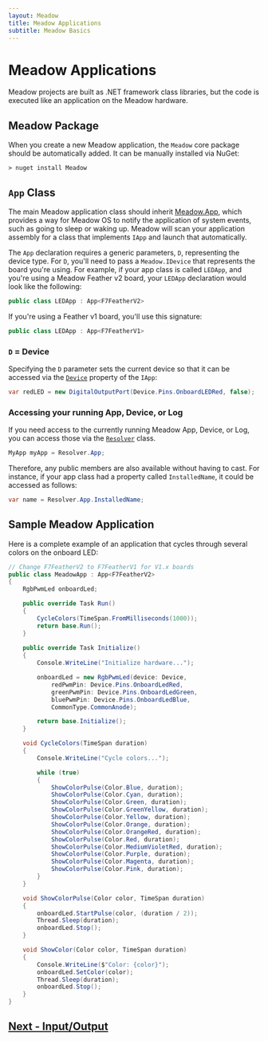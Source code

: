 ```yaml
---
layout: Meadow
title: Meadow Applications
subtitle: Meadow Basics
---
```


# Meadow Applications

Meadow projects are built as .NET framework class libraries, but the code is executed like an application on the Meadow hardware.

## Meadow Package

When you create a new Meadow application, the `Meadow` core package should be automatically added. It can be manually installed via NuGet:

```console
> nuget install Meadow
```

## `App` Class

The main Meadow application class should inherit [Meadow.App](/docs/api/Meadow/Meadow.App-1.html), which provides a way for Meadow OS to notify the application of system events, such as going to sleep or waking up. Meadow will scan your application assembly for a class that implements `IApp` and launch that automatically.

The `App` declaration requires a generic parameters, `D`, representing the device type. For `D`, you'll need to pass a `Meadow.IDevice` that represents the board you're using. For example, if your app class is called `LEDApp`, and you're using a Meadow Feather v2 board, your `LEDApp` declaration would look like the following:

```csharp
public class LEDApp : App<F7FeatherV2>
```

If you're using a Feather v1 board, you'll use this signature:

```csharp
public class LEDApp : App<F7FeatherV1>
```

### `D` = Device

Specifying the `D` parameter sets the current device so that it can be accessed via the [`Device`](/docs/api/Meadow/Meadow.Devices.IMeadowDevice.html) property of the `IApp`:

```csharp
var redLED = new DigitalOutputPort(Device.Pins.OnboardLEDRed, false);
```

### Accessing your running App, Device, or Log

If you need access to the currently running Meadow App, Device, or Log, you can access those via the [`Resolver`](/docs/api/Meadow/Meadow.Resolver.html) class.

```csharp
MyApp myApp = Resolver.App;
```

Therefore, any public members are also available without having to cast. For instance, if your app class had a property called `InstalledName`, it could be accessed as follows:

```csharp
var name = Resolver.App.InstalledName;
```

## Sample Meadow Application

Here is a complete example of an application that cycles through several colors on the onboard LED:

```csharp
// Change F7FeatherV2 to F7FeatherV1 for V1.x boards
public class MeadowApp : App<F7FeatherV2>
{
    RgbPwmLed onboardLed;

    public override Task Run()
    {
        CycleColors(TimeSpan.FromMilliseconds(1000));
        return base.Run();
    }
    
    public override Task Initialize()
    {
        Console.WriteLine("Initialize hardware...");

        onboardLed = new RgbPwmLed(device: Device,
            redPwmPin: Device.Pins.OnboardLedRed,
            greenPwmPin: Device.Pins.OnboardLedGreen,
            bluePwmPin: Device.Pins.OnboardLedBlue,
            CommonType.CommonAnode);

        return base.Initialize();
    }

    void CycleColors(TimeSpan duration)
    {
        Console.WriteLine("Cycle colors...");

        while (true)
        {
            ShowColorPulse(Color.Blue, duration);
            ShowColorPulse(Color.Cyan, duration);
            ShowColorPulse(Color.Green, duration);
            ShowColorPulse(Color.GreenYellow, duration);
            ShowColorPulse(Color.Yellow, duration);
            ShowColorPulse(Color.Orange, duration);
            ShowColorPulse(Color.OrangeRed, duration);
            ShowColorPulse(Color.Red, duration);
            ShowColorPulse(Color.MediumVioletRed, duration);
            ShowColorPulse(Color.Purple, duration);
            ShowColorPulse(Color.Magenta, duration);
            ShowColorPulse(Color.Pink, duration);
        }
    }

    void ShowColorPulse(Color color, TimeSpan duration)
    {
        onboardLed.StartPulse(color, (duration / 2));
        Thread.Sleep(duration);
        onboardLed.Stop();
    }

    void ShowColor(Color color, TimeSpan duration)
    {
        Console.WriteLine($"Color: {color}");
        onboardLed.SetColor(color);
        Thread.Sleep(duration);
        onboardLed.Stop();
    }
}
```

## [Next - Input/Output](/Meadow/Meadow_Basics/IO/)
